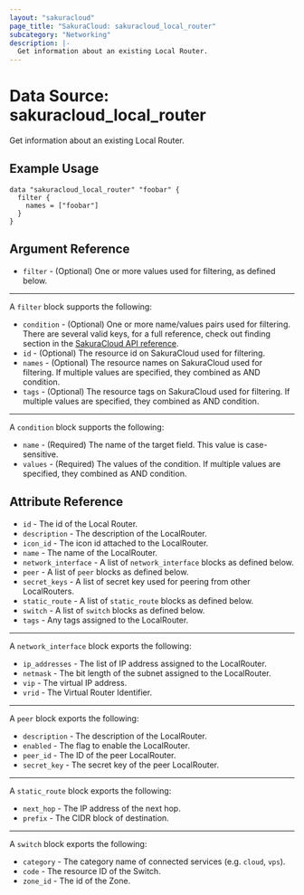 ```yaml
---
layout: "sakuracloud"
page_title: "SakuraCloud: sakuracloud_local_router"
subcategory: "Networking"
description: |-
  Get information about an existing Local Router.
---
```


# Data Source: sakuracloud_local_router

Get information about an existing Local Router.

## Example Usage

```hcl
data "sakuracloud_local_router" "foobar" {
  filter {
    names = ["foobar"]
  }
}
```

## Argument Reference

* `filter` - (Optional) One or more values used for filtering, as defined below.

---

A `filter` block supports the following:

* `condition` - (Optional) One or more name/values pairs used for filtering. There are several valid keys, for a full reference, check out finding section in the [SakuraCloud API reference](https://developer.sakura.ad.jp/cloud/api/1.1/).
* `id` - (Optional) The resource id on SakuraCloud used for filtering.
* `names` - (Optional) The resource names on SakuraCloud used for filtering. If multiple values ​​are specified, they combined as AND condition.
* `tags` - (Optional) The resource tags on SakuraCloud used for filtering. If multiple values ​​are specified, they combined as AND condition.

---

A `condition` block supports the following:

* `name` - (Required) The name of the target field. This value is case-sensitive.
* `values` - (Required) The values of the condition. If multiple values ​​are specified, they combined as AND condition.


## Attribute Reference

* `id` - The id of the Local Router.
* `description` - The description of the LocalRouter.
* `icon_id` - The icon id attached to the LocalRouter.
* `name` - The name of the LocalRouter.
* `network_interface` - A list of `network_interface` blocks as defined below.
* `peer` - A list of `peer` blocks as defined below.
* `secret_keys` - A list of secret key used for peering from other LocalRouters.
* `static_route` - A list of `static_route` blocks as defined below.
* `switch` - A list of `switch` blocks as defined below.
* `tags` - Any tags assigned to the LocalRouter.


---

A `network_interface` block exports the following:

* `ip_addresses` - The list of IP address assigned to the LocalRouter.
* `netmask` - The bit length of the subnet assigned to the LocalRouter.
* `vip` - The virtual IP address.
* `vrid` - The Virtual Router Identifier.

---

A `peer` block exports the following:

* `description` - The description of the LocalRouter.
* `enabled` - The flag to enable the LocalRouter.
* `peer_id` - The ID of the peer LocalRouter.
* `secret_key` - The secret key of the peer LocalRouter.

---

A `static_route` block exports the following:

* `next_hop` - The IP address of the next hop.
* `prefix` - The CIDR block of destination.

---

A `switch` block exports the following:

* `category` - The category name of connected services (e.g. `cloud`, `vps`).
* `code` - The resource ID of the Switch.
* `zone_id` - The id of the Zone.


